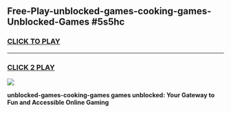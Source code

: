 
## Free-Play-unblocked-games-cooking-games-Unblocked-Games #5s5hc
<h3>
<a href="https://news.freeplayer.one?title=unblocked-games-cooking-games&ref=8M">CLICK TO PLAY</a></h3>
<hr>

<h3>
<a href="https://news.freeplayer.one?title=unblocked-games-cooking-games&ref=8M">CLICK 2 PLAY</a>
  
</h3>

<a href="https://news.freeplayer.one?title=unblocked-games-cooking-games&ref=8M"><img src="https://clearcache.store/games.png"></a>


**unblocked-games-cooking-games games unblocked: Your Gateway to Fun and Accessible Online Gaming**
